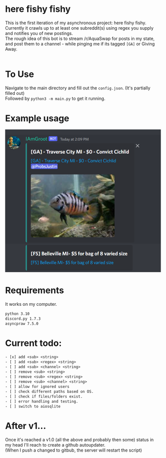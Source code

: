 # here fishy fishy
This is the first iteration of my asynchronous project: here fishy fishy.<br>
Currently it crawls up to at least one subreddit(s) using regex you supply and notifies you of new postings.<br>
The rough idea of this bot is to stream /r/AquaSwap for posts in my state, and post them to a channel - while pinging me if its tagged `[GA]` or Giving Away.
<br><br>

# To Use
Navigate to the main directory and fill out the `config.json`. (It's partially filled out)<br>
Followed by `python3 -m main.py` to get it running.

# Example usage
![](https://github.com/SobieskiCodes/here-fishy-fishy/blob/main/docs/pictures/J5L7qno.png?raw=true)

# Requirements
It works on my computer.
```
python 3.10
discord.py 1.7.3
asyncpraw 7.5.0
```




# Current todo:<br>
```
- [x] add <sub> <string>
- [ ] add <sub> <regex> <string>
- [ ] add <sub> <channel> <string>
- [ ] remove <sub> <string>
- [ ] remove <sub> <regex> <string>
- [ ] remove <sub> <channel> <string>
- [ ] allow for ignored users
- [ ] check different paths based on OS.
- [ ] check if files/folders exist.
- [ ] error handling and testing.
- [ ] switch to aiosqlite
```

# After v1...
Once it's reached a v1.0 (all the above and probably then some) status in my head I'll reach to create a github autoupdater.<br>
(When I push a changed to gitbub, the server will restart the script)<br>

